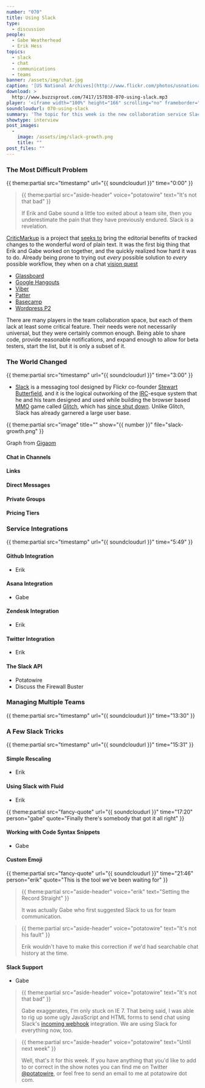 ```yaml
---
number: "070"
title: Using Slack
type:
  - discussion
people:
  - Gabe Weatherhead
  - Erik Hess
topics:
  - slack
  - chat
  - communications
  - teams
banner: /assets/img/chat.jpg
caption: '[US National Archives](http://www.flickr.com/photos/usnationalarchives/3906450209/)'
download: >
  http://www.buzzsprout.com/7417/157038-070-using-slack.mp3
player: '<iframe width="100%" height="166" scrolling="no" frameborder="no" src="https://w.soundcloud.com/player/?url=https%3A//api.soundcloud.com/tracks/139024888%3Fsecret_token%3Ds-lBFHL&color=ff5500&auto_play=false&hide_related=false&show_artwork=true"></iframe>'
soundcloudurl: 070-using-slack
summary: 'The topic for this week is the new collaboration service Slack &ndash; what is it, what can you do with it, and why is it useful?'
showtype: interview
post_images:
  - 
    image: /assets/img/slack-growth.png
    title: ""
post_files: ""
---
```


### The Most Difficult Problem
{{ theme:partial src="timestamp" url="{{ soundcloudurl }}" time="0:00" }}

> {{ theme:partial src="aside-header" voice="potatowire" text="It's not that bad" }}
> 
> If Erik and Gabe sound a little too exited about a team site, then you underestimate the pain that they have previously endured. Slack is a revelation.

[CriticMarkup](http://criticmarkup.com) is a project that [seeks to](http://www.macdrifter.com/2013/02/everyones-a-critic-the-critic-markup-language-proposal.html) bring the editorial benefits of tracked changes to the wonderful word of plain text. It was the first big thing that Erik and Gabe worked on together, and the quickly realized how hard it was to do. Already being prone to trying out *every* possible solution to *every* possible workflow, they when on a chat [vision quest](http://www.imdb.com/title/tt0090270/)

* [Glassboard](http://glassboard.com/)
* [Google Hangouts](http://www.google.com/+/learnmore/hangouts/)
* [Viber](http://www.viber.com/)
* [Patter](http://patter-app.net/)
* [Basecamp](http://basecamp.com/)
* [Wordpress P2](http://p2theme.com/)

There are many players in the team collaboration space, but each of them lack at least some critical feature. Their needs were not necessarily universal, but they were certainly common enough. Being able to share code, provide reasonable notifications, and expand enough to allow for beta testers, start the list, but it is only a subset of it.

### The World Changed
{{ theme:partial src="timestamp" url="{{ soundcloudurl }}" time="3:00" }}

* [Slack](https://slack.com/) is a messaging tool designed by Flickr co-founder [Stewart Butterfield](http://en.wikipedia.org/wiki/Stewart_Butterfield), and it is the logical outworking of the [IRC](http://en.wikipedia.org/wiki/Irc)-esque system that he and his team designed and used while building the browser based [MMO](http://en.wikipedia.org/wiki/Massively_multiplayer_online_game) game called [Glitch](http://en.wikipedia.org/wiki/Glitch_(video_game)), which has [since shut down](http://www.glitchthegame.com/closing/). Unlike Glitch, Slack has already garnered a large user base.

{{ theme:partial src="image" title="" show="{{ number }}" file="slack-growth.png" }} 

Graph from <a href="http://gigaom.com/2014/02/12/flickr-co-founder-launches-slack-an-all-in-one-messaging-tool-designed-to-kill-email-forever/">Gigaom</a>

#### Chat in Channels


#### Links


#### Direct Messages


#### Private Groups


#### Pricing Tiers


### Service Integrations
{{ theme:partial src="timestamp" url="{{ soundcloudurl }}" time="5:49" }}


#### Github Integration

* Erik


#### Asana Integration

* Gabe


#### Zendesk Integration

* Erik


#### Twitter Integration

* Erik

#### The Slack API

* Potatowire
* Discuss the Firewall Buster

### Managing Multiple Teams
{{ theme:partial src="timestamp" url="{{ soundcloudurl }}" time="13:30" }}


### A Few Slack Tricks
{{ theme:partial src="timestamp" url="{{ soundcloudurl }}" time="15:31" }}

#### Simple Rescaling

* Erik

#### Using Slack with Fluid

* Erik

{{ theme:partial src="fancy-quote" url="{{ soundcloudurl }}" time="17:20" person="gabe" quote="Finally there's somebody that got it all right" }}

#### Working with Code Syntax Snippets

* Gabe

#### Custom Emoji


{{ theme:partial src="fancy-quote" url="{{ soundcloudurl }}" time="21:46" person="erik" quote="This is the tool we've been waiting for" }}

> {{ theme:partial src="aside-header" voice="erik" text="Setting the Record Straight" }}
>
> It was actually Gabe who first suggested Slack to us for team communication.

> {{ theme:partial src="aside-header" voice="potatowire" text="It's not his fault" }}
>
> Erik wouldn't have to make this correction if we'd had searchable chat history at the time.

#### Slack Support

* Gabe

> {{ theme:partial src="aside-header" voice="potatowire" text="It's not that bad" }}
> 
> Gabe exaggerates, I'm only stuck on IE 7. That being said, I was able to rig up some ugly JavaScript and HTML forms to send chat using Slack's [incoming webhook](https://my.slack.com/services/new/incoming-webhook) integration. We are using Slack for everything now, too.

> {{ theme:partial src="aside-header" voice="potatowire" text="Until next week" }}
> 
> Well, that's it for this week. If you have anything that you'd like to add to or correct in the show notes you can find me on Twitter [@potatowire](http://twitter.com/potatowire/), or feel free to send an email to me at potatowire dot com.
